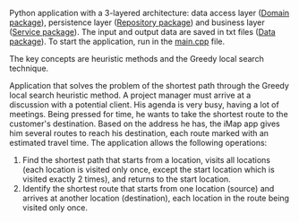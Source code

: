 Python application with a 3-layered architecture: data access layer ([Domain package](https://github.com/Iri25/ai-greedy-Iri25/tree/master/Domain)), persistence layer ([Repository package](https://github.com/Iri25/ai-greedy-Iri25/tree/master/Repository)) and business layer ([Service package](https://github.com/Iri25/ai-greedy-Iri25/tree/master/Service)). The input and output data are saved in txt files ([Data package](https://github.com/Iri25/ai-greedy-Iri25/tree/master/Data)). To start the application, run in the [main.cpp](https://github.com/Iri25/ai-greedy-Iri25/blob/master/main.py) file.

The key concepts are heuristic methods and the Greedy local search technique.

Application that solves the problem of the shortest path through the Greedy local search heuristic method. A project manager must arrive at a discussion with a potential client. His agenda is very busy, having a lot of meetings. Being pressed for time, he wants to take the shortest route to the customer's destination. Based on the address he has, the iMap app gives him several routes to reach his destination, each route marked with an estimated travel time. The application allows the following operations:
1. Find the shortest path that starts from a location, visits all locations (each location is visited only once, except the start location which is visited exactly 2 times), and returns to the start location.
2. Identify the shortest route that starts from one location (source) and arrives at another location (destination), each location in the route being visited only once.
